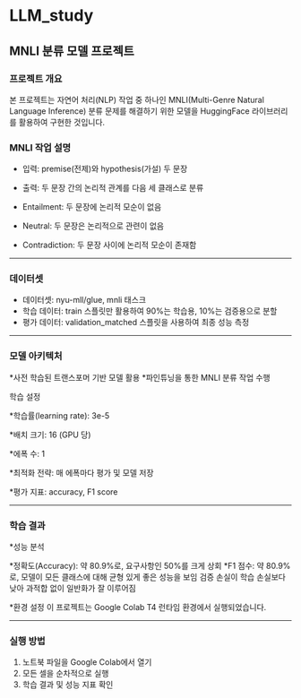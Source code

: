 # LLM_study


## MNLI 분류 모델 프로젝트
### 프로젝트 개요
본 프로젝트는 자연어 처리(NLP) 작업 중 하나인 MNLI(Multi-Genre Natural Language Inference) 분류 문제를 해결하기 위한 모델을 HuggingFace 라이브러리를 활용하여 구현한 것입니다.


### MNLI 작업 설명

* 입력: premise(전제)와 hypothesis(가설) 두 문장
* 출력: 두 문장 간의 논리적 관계를 다음 세 클래스로 분류

* Entailment: 두 문장에 논리적 모순이 없음
* Neutral: 두 문장은 논리적으로 관련이 없음
* Contradiction: 두 문장 사이에 논리적 모순이 존재함

---

### 데이터셋

* 데이터셋: nyu-mll/glue, mnli 태스크
* 학습 데이터: train 스플릿만 활용하여 90%는 학습용, 10%는 검증용으로 분할
* 평가 데이터: validation_matched 스플릿을 사용하여 최종 성능 측정

---
### 모델 아키텍처

*사전 학습된 트랜스포머 기반 모델 활용
*파인튜닝을 통한 MNLI 분류 작업 수행

학습 설정

*학습률(learning rate): 3e-5

*배치 크기: 16 (GPU 당)

*에폭 수: 1

*최적화 전략: 매 에폭마다 평가 및 모델 저장

*평가 지표: accuracy, F1 score

---
### 학습 결과

*성능 분석

*정확도(Accuracy): 약 80.9%로, 요구사항인 50%를 크게 상회
*F1 점수: 약 80.9%로, 모델이 모든 클래스에 대해 균형 있게 좋은 성능을 보임
검증 손실이 학습 손실보다 낮아 과적합 없이 일반화가 잘 이루어짐

*환경 설정
이 프로젝트는 Google Colab T4 런타임 환경에서 실행되었습니다.

---
### 실행 방법
1. 노트북 파일을 Google Colab에서 열기
2. 모든 셀을 순차적으로 실행
3. 학습 결과 및 성능 지표 확인
